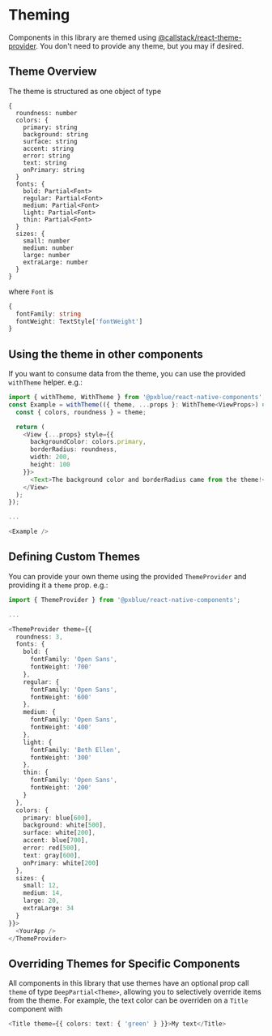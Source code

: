 # Theming

Components in this library are themed using [@callstack/react-theme-provider](https://github.com/callstack/react-theme-provider). You don't need to provide any theme, but you may if desired.

## Theme Overview

The theme is structured as one object of type
```
{
  roundness: number
  colors: {
    primary: string
    background: string
    surface: string
    accent: string
    error: string
    text: string
    onPrimary: string
  }
  fonts: {
    bold: Partial<Font>
    regular: Partial<Font>
    medium: Partial<Font>
    light: Partial<Font>
    thin: Partial<Font>
  }
  sizes: {
    small: number
    medium: number
    large: number
    extraLarge: number
  }
}
```
where `Font` is
```typescript
{
  fontFamily: string
  fontWeight: TextStyle['fontWeight']
}
```

## Using the theme in other components

If you want to consume data from the theme, you can use the provided `withTheme` helper. e.g.:

```typescript
import { withTheme, WithTheme } from '@pxblue/react-native-components';
const Example = withTheme(({ theme, ...props }: WithTheme<ViewProps>) => {
  const { colors, roundness } = theme;

  return (
    <View {...props} style={{
      backgroundColor: colors.primary,
      borderRadius: roundness,
      width: 200,
      height: 100
    }}>
      <Text>The background color and borderRadius came from the theme!</Text>
    </View>
  );
});

...

<Example />

```

## Defining Custom Themes

You can provide your own theme using the provided `ThemeProvider` and providing it a `theme` prop. e.g.:

```typescript
import { ThemeProvider } from '@pxblue/react-native-components';

...

<ThemeProvider theme={{
  roundness: 3,
  fonts: {
    bold: {
      fontFamily: 'Open Sans',
      fontWeight: '700'
    },
    regular: {
      fontFamily: 'Open Sans',
      fontWeight: '600'
    },
    medium: {
      fontFamily: 'Open Sans',
      fontWeight: '400'
    },
    light: {
      fontFamily: 'Beth Ellen',
      fontWeight: '300'
    },
    thin: {
      fontFamily: 'Open Sans',
      fontWeight: '200'
    }
  },
  colors: {
    primary: blue[600],
    background: white[500],
    surface: white[200],
    accent: blue[700],
    error: red[500],
    text: gray[600],
    onPrimary: white[200]
  },
  sizes: {
    small: 12,
    medium: 14,
    large: 20,
    extraLarge: 34
  }
}}>
  <YourApp />
</ThemeProvider>
```

## Overriding Themes for Specific Components

All components in this library that use themes have an optional prop call `theme` of type `DeepPartial<Theme>`, allowing you to selectively override items from the theme. For example, the text color can be overriden on a `Title` component with

```typescript
<Title theme={{ colors: text: { 'green' } }}>My text</Title>
```
